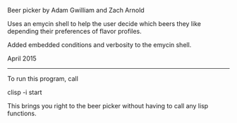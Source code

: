 Beer picker by Adam Gwilliam and Zach Arnold

Uses an emycin shell to help the user decide which beers they like depending
their preferences of flavor profiles. 

Added embedded conditions and verbosity to the emycin shell. 

April 2015

---------------------------------------------------------------------------
To run this program, call

   clisp -i start

This brings you right to the beer picker without having to call any 
lisp functions. 
